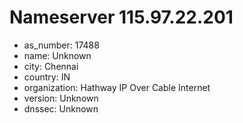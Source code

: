 # Nameserver 115.97.22.201

* as_number: 17488
* name: Unknown
* city: Chennai
* country: IN
* organization: Hathway IP Over Cable Internet
* version: Unknown
* dnssec: Unknown
